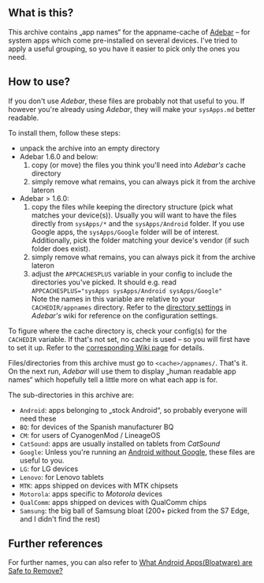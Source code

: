 ## What is this?
This archive contains „app names“ for the appname-cache of
[Adebar](https://github.com/IzzySoft/Adebar) – for system apps which come
pre-installed on several devices. I've tried to apply a useful grouping, so
you have it easier to pick only the ones you need.


## How to use?
If you don't use *Adebar*, these files are probably not that useful to you. If
however you're already using *Adebar*, they will make your `sysApps.md` better
readable.

To install them, follow these steps:

* unpack the archive into an empty directory
* Adebar 1.6.0 and below:
    1. copy (or move) the files you think you'll need into *Adebar's* cache directory  
    2. simply remove what remains, you can always pick it from the archive lateron
* Adebar > 1.6.0:
    1. copy the files while keeping the directory structure (pick what matches your device(s)).
       Usually you will want to have the files directly from `sysApps/*` and the
       `sysApps/Android` folder. If you use Google apps, the `sysApps/Google` folder
       will be of interest. Additionally, pick the folder matching your device's
       vendor (if such folder does exist).
    2. simply remove what remains, you can always pick it from the archive lateron
    3. adjust the `APPCACHESPLUS` variable in your config to include the directories
       you've picked. It should e.g. read  
       `APPCACHESPLUS="sysApps sysApps/Android sysApps/Google"`  
       Note the names in this variable are relative to your `CACHEDIR/appnames`
       directory. Refer to the [directory settings](https://github.com/IzzySoft/Adebar/wiki/Configuration#directory-settings)
       in *Adebar's* wiki for reference on the configuration settings.

To figure where the cache directory is, check your config(s) for the `CACHEDIR`
variable. If that's not set, no cache is used – so you will first have to set it
up. Refer to the [corresponding Wiki page](https://github.com/IzzySoft/Adebar/wiki/Configuration)
for details.

Files/directories from this archive must go to `<cache>/appnames/`. That's it. On the
next run, *Adebar* will use them to display „human readable app names“ which
hopefully tell a little more on what each app is for.

The sub-directories in this archive are:

* `Android`: apps belonging to „stock Android“, so probably everyone will need these
* `BQ`: for devices of the Spanish manufacturer BQ
* `CM`: for users of CyanogenMod / LineageOS
* `CatSound`: apps are usually installed on tablets from *CatSound*
* `Google`: Unless you're running an [Android without Google](http://android.izzysoft.de/articles/named/android-without-google),
  these files are useful to you.
* `LG`: for LG devices
* `Lenovo`: for Lenovo tablets
* `MTK`: apps shipped on devices with MTK chipsets
* `Motorola`: apps specific to *Motorola* devices
* `QualComm`: apps shipped on devices with QualComm chips
* `Samsung`: the big ball of Samsung bloat (200+ picked from the S7 Edge, and I didn't find the rest)


## Further references
For further names, you can also refer to [What Android Apps(Bloatware) are Safe
to Remove? ](http://blog.burrowsapps.com/2014/03/what-android-apps-are-safe-to-remove.html)
